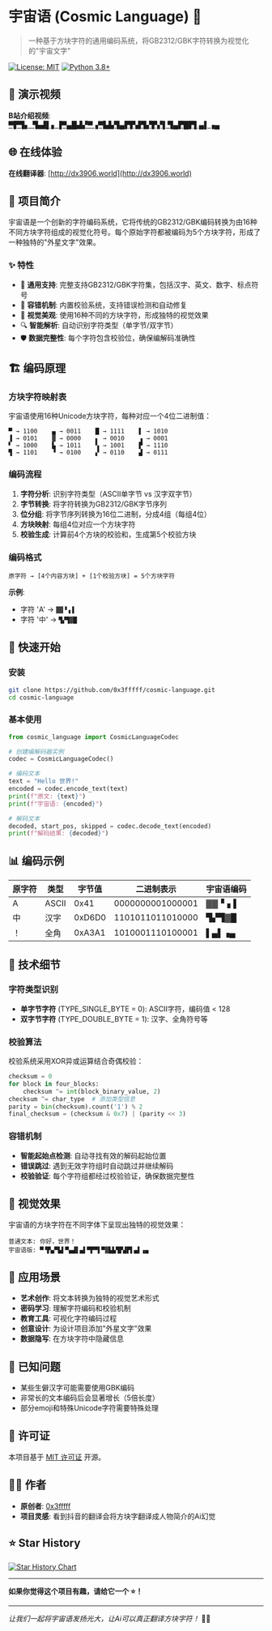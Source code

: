 # 宇宙语 (Cosmic Language) 🌌

> 一种基于方块字符的通用编码系统，将GB2312/GBK字符转换为视觉化的"宇宙文字"

[![License: MIT](https://img.shields.io/badge/License-MIT-yellow.svg)](https://opensource.org/licenses/MIT)
[![Python 3.8+](https://img.shields.io/badge/python-3.8+-blue.svg)](https://www.python.org/downloads/)

## 🎥 演示视频

**B站介绍视频**: [▀▛▜▖▝▙▟▌▖▐▀▄█▟▞▀▗▀▙▙▜▄▛▛▟▜▞▛▞▌▜▄▛█▛▌▄▌▗▄](https://www.bilibili.com/video/BV1mMhizrE7h)

## 🌐 在线体验

**在线翻译器**: [http://dx3906.world](http://dx3906.world)

## 📖 项目简介

宇宙语是一个创新的字符编码系统，它将传统的GB2312/GBK编码转换为由16种不同方块字符组成的视觉化符号。每个原始字符都被编码为5个方块字符，形成了一种独特的"外星文字"效果。

### ✨ 特性

- 🎯 **通用支持**: 完整支持GB2312/GBK字符集，包括汉字、英文、数字、标点符号
- 🔧 **容错机制**: 内置校验系统，支持错误检测和自动修复
- 🎨 **视觉美观**: 使用16种不同的方块字符，形成独特的视觉效果
- 🔍 **智能解析**: 自动识别字符类型（单字节/双字节）
- 🛡️ **数据完整性**: 每个字符包含校验位，确保编解码准确性

## 🏗️ 编码原理

### 方块字符映射表

宇宙语使用16种Unicode方块字符，每种对应一个4位二进制值：

```
▀ → 1100    ▄ → 0011    █ → 1111    ▌ → 1010
▐ → 0101    ▓ → 0000    ▖ → 0010    ▗ → 0001
▘ → 1000    ▙ → 1011    ▚ → 1001    ▛ → 1110
▜ → 1101    ▝ → 0100    ▞ → 0110    ▟ → 0111
```

### 编码流程

1. **字符分析**: 识别字符类型（ASCII单字节 vs 汉字双字节）
2. **字节转换**: 将字符转换为GB2312/GBK字节序列
3. **位分组**: 将字节序列转换为16位二进制，分成4组（每组4位）
4. **方块映射**: 每组4位对应一个方块字符
5. **校验生成**: 计算前4个方块的校验和，生成第5个校验方块

### 编码格式

```
原字符 → [4个内容方块] + [1个校验方块] = 5个方块字符
```

**示例**:
- 字符 'A' → `▓▓▝▗▐`
- 字符 '中' → `▜▞▜▓█`

## 🚀 快速开始

### 安装

```bash
git clone https://github.com/0x3fffff/cosmic-language.git
cd cosmic-language
```

### 基本使用

```python
from cosmic_language import CosmicLanguageCodec

# 创建编解码器实例
codec = CosmicLanguageCodec()

# 编码文本
text = "Hello 世界!"
encoded = codec.encode_text(text)
print(f"原文: {text}")
print(f"宇宙语: {encoded}")

# 解码文本
decoded, start_pos, skipped = codec.decode_text(encoded)
print(f"解码结果: {decoded}")
```


## 📊 编码示例

| 原字符 | 类型 | 字节值 | 二进制表示 | 宇宙语编码 |
|--------|------|--------|------------|------------|
| A | ASCII | 0x41 | 0000000001000001 | ▓▓▝▗▐ |
| 中 | 汉字 | 0xD6D0 | 1101011011010000 | ▜▞▜▓█ |
| ！ | 全角 | 0xA3A1 | 1010001110100001 | ▌▄▌▗▄ |

## 🔧 技术细节

### 字符类型识别

- **单字节字符** (TYPE_SINGLE_BYTE = 0): ASCII字符，编码值 < 128
- **双字节字符** (TYPE_DOUBLE_BYTE = 1): 汉字、全角符号等

### 校验算法

校验系统采用XOR异或运算结合奇偶校验：

```python
checksum = 0
for block in four_blocks:
    checksum ^= int(block_binary_value, 2)
checksum ^= char_type  # 添加类型信息
parity = bin(checksum).count('1') % 2
final_checksum = (checksum & 0x7) | (parity << 3)
```

### 容错机制

- **智能起始点检测**: 自动寻找有效的解码起始位置
- **错误跳过**: 遇到无效字符组时自动跳过并继续解码
- **校验验证**: 每个字符组都经过校验验证，确保数据完整性

## 🎨 视觉效果

宇宙语的方块字符在不同字体下呈现出独特的视觉效果：

```
普通文本: 你好，世界！
宇宙语版: ▀▝▛▄▀▙▌▀▄▟▌▄▌▀▛▀▌▀▓▙▙▜▛▟▛▌▄▌▗▄
```


## 🌟 应用场景

- **艺术创作**: 将文本转换为独特的视觉艺术形式
- **密码学习**: 理解字符编码和校验机制
- **教育工具**: 可视化字符编码过程
- **创意设计**: 为设计项目添加"外星文字"效果
- **数据隐写**: 在方块字符中隐藏信息


## 🐛 已知问题

- 某些生僻汉字可能需要使用GBK编码
- 非常长的文本编码后会显著增长（5倍长度）
- 部分emoji和特殊Unicode字符需要特殊处理

## 📜 许可证

本项目基于 [MIT 许可证](LICENSE) 开源。

## 👨‍💻 作者

- **原创者**: [0x3fffff]([https://example.com/encoding-principles](http://ox3fffff.cn/))
- **项目灵感**: 看到抖音的翻译会将方块字翻译成人物简介的Ai幻觉

## ⭐️ Star History

[![Star History Chart](https://api.star-history.com/svg?repos=0x3fffff/cosmic-language&type=Date)](https://www.star-history.com/#0x3fffff/cosmic-language&Date)

---

**如果你觉得这个项目有趣，请给它一个 ⭐️！**

---

*让我们一起将宇宙语发扬光大，让Ai可以真正翻译方块字符！* 🚀✨
